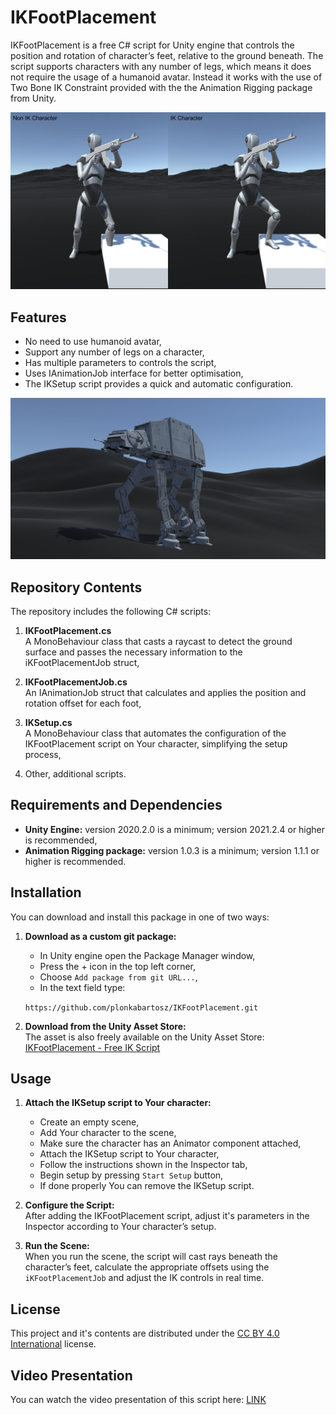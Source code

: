 # IKFootPlacement

IKFootPlacement is a free C# script for Unity engine that controls the position and rotation of character’s feet, relative to the ground beneath. The script supports characters with any number of legs, which means it does not require the usage of a humanoid avatar. Instead it works with the use of Two Bone IK Constraint provided with the the Animation Rigging package from Unity.

![IK_01](assets~/ikfootplacement_01.jpg)

## Features

- No need to use humanoid avatar,
- Support any number of legs on a character,
- Has multiple parameters to controls the script,
- Uses IAnimationJob interface for better optimisation,
- The IKSetup script provides a quick and automatic configuration.

![IK_02](assets~/ikfootplacement_02.jpg)

## Repository Contents

The repository includes the following C# scripts:

1. **IKFootPlacement.cs**  
   A MonoBehaviour class that casts a raycast to detect the ground surface and passes the necessary information to the iKFootPlacementJob struct,

2. **IKFootPlacementJob.cs**  
   An IAnimationJob struct that calculates and applies the position and rotation offset for each foot,

3. **IKSetup.cs**  
   A MonoBehaviour class that automates the configuration of the IKFootPlacement script on Your character, simplifying the setup process,

4. Other, additional scripts.

## Requirements and Dependencies

- **Unity Engine:** version 2020.2.0 is a minimum; version 2021.2.4 or higher is recommended,
- **Animation Rigging package:** version 1.0.3 is a minimum; version 1.1.1 or higher is recommended.

## Installation

You can download and install this package in one of two ways:

1. **Download as a custom git package:**  
   - In Unity engine open the Package Manager window, 
   - Press the + icon in the top left corner,
   - Choose `Add package from git URL...`,
   - In the text field type:

   `https://github.com/plonkabartosz/IKFootPlacement.git`

2. **Download from the Unity Asset Store:**  
   The asset is also freely available on the Unity Asset Store: 
   [IKFootPlacement - Free IK Script](https://u3d.as/3vyY)

## Usage

1. **Attach the IKSetup script to Your character:**
   - Create an empty scene,
   - Add Your character to the scene,
   - Make sure the character has an Animator component attached,
   - Attach the IKSetup script to Your character,
   - Follow the instructions shown in the Inspector tab,
   - Begin setup by pressing `Start Setup` button,
   - If done properly You can remove the IKSetup script.

2. **Configure the Script:**  
   After adding the IKFootPlacement script, adjust it's parameters in the Inspector according to Your character’s setup.

3. **Run the Scene:**  
   When you run the scene, the script will cast rays beneath the character’s feet, calculate the appropriate offsets using the `iKFootPlacementJob` and adjust the IK controls in real time.

## License

This project and it's contents are distributed under the [CC BY 4.0 International](https://creativecommons.org/licenses/by/4.0/) license.

## Video Presentation

You can watch the video presentation of this script here: [LINK](https://www.youtube.com/@lifelike-motion)
